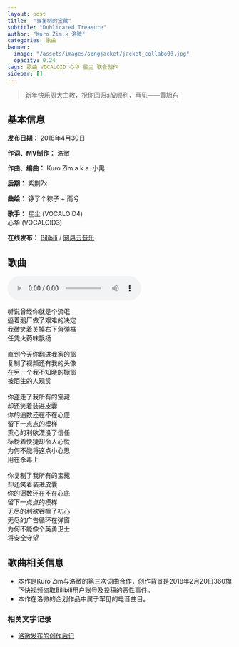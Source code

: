 ```yaml
---
layout: post
title:  "被复制的宝藏"
subtitle: "Dublicated Treasure"
author: "Kuro Zim × 洛微"
categories: 歌曲
banner: 
  image: "/assets/images/songjacket/jacket_collabo03.jpg"
  opacity: 0.24
tags: 歌曲 VOCALOID 心华 星尘 联合创作
sidebar: []
---
```


>  新年快乐周大主教，祝你回归a股顺利，再见——黄旭东

## 基本信息

**发布日期：** 2018年4月30日

**作词、MV制作：** 洛微

**作曲、编曲：** Kuro Zim a.k.a. 小黑

**后期：** 紫荆7x

**曲绘：** 铮了个粽子 + 雨兮

**歌手：**  星尘 (VOCALOID4)<br>心华 (VOCALOID3)

**在线发布：** [Bilibili](https://www.bilibili.com/video/av22724448?p=1) / [网易云音乐](https://music.163.com/song?id=549768692)


## 歌曲

<audio controls><source src="/assets/audio/collab03.mp3" type="audio/mp3"></audio>

<pre>
听说曾经你就是个流氓
逼着鹅厂做了艰难的决定
我微笑着关掉右下角弹框
任凭火药味飘扬

直到今天你翻进我家的窗
复制了视频还有我的头像
在另一个我不知晓的橱窗
被陌生的人观赏

你盗走了我所有的宝藏  
却还笑着装进皮囊
你的逼数还在不在心底  
留下一点点的模样
熏心的利欲湮没了信任  
标榜着快捷却令人心慌
为何不能将这点小心思  
用在杀毒上

你复制了我所有的宝藏  
却还笑着装进皮囊
你的逼数还在不在心底  
留下一点点的模样
无尽的利欲吞噬了初心  
无尽的广告循环在弹窗
为何不能像个英勇卫士  
将安全守望
</pre>

## 歌曲相关信息

* 本作是Kuro Zim与洛微的第三次词曲合作，创作背景是2018年2月20日360旗下快视频盗取Bilibili用户账号及投稿的恶性事件。
* 本作在洛微的企划作品中属于罕见的电音曲目。

### 相关文字记录

* [洛微发布的创作后记](https://www.bilibili.com/read/cv440367/)